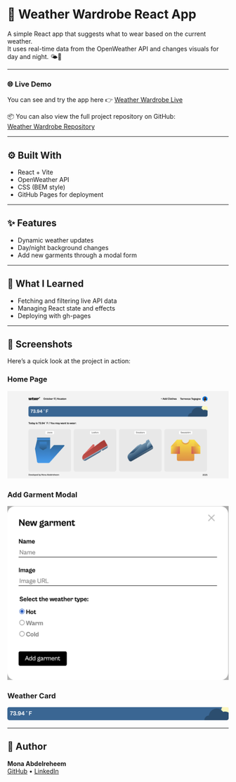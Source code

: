 # 👕 Weather Wardrobe React App

A simple React app that suggests what to wear based on the current weather.  
It uses real-time data from the OpenWeather API and changes visuals for day and night. 🌤️🌙  

---

### 🌐 Live Demo  
You can see and try the app here 👉 [Weather Wardrobe Live](https://monaabdelreheem.github.io/se_project_react/)  

📦 You can also view the full project repository on GitHub:  
[Weather Wardrobe Repository](https://github.com/Monaabdelreheem/se_project_react)

---

## ⚙️ Built With  
- React + Vite  
- OpenWeather API  
- CSS (BEM style)  
- GitHub Pages for deployment  

---

## ✨ Features  
- Dynamic weather updates  
- Day/night background changes  
- Add new garments through a modal form  

---

## 🧠 What I Learned  
- Fetching and filtering live API data  
- Managing React state and effects  
- Deploying with gh-pages  

---

## 📸 Screenshots  

Here’s a quick look at the project in action:  

### Home Page  
![Home Page](src/assets/homepage.png)  

### Add Garment Modal  
![Add Garment Modal](src/assets/addgarmentmodal.png)  

### Weather Card  
![Weather Card](src/assets/weathercard.png)  

---

## 💬 Author  

**Mona Abdelreheem**  
[GitHub](https://github.com/Monaabdelreheem) • [LinkedIn](https://www.linkedin.com/in/mona-abdelreheem/)
